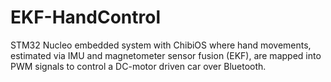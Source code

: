 # EKF-HandControl
STM32 Nucleo embedded system with ChibiOS where hand movements, estimated via IMU and magnetometer sensor fusion (EKF), are mapped into PWM signals to control a DC-motor driven car over Bluetooth.
